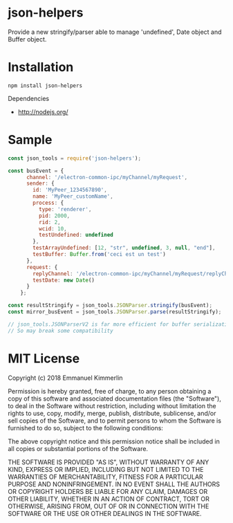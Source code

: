 # json-helpers
Provide a new stringify/parser able to manage 'undefined', Date object and Buffer object.


# Installation
```Batchfile
npm install json-helpers
```

Dependencies
* http://nodejs.org/

# Sample
```js
const json_tools = require('json-helpers');

const busEvent = {
      channel: '/electron-common-ipc/myChannel/myRequest',
      sender: {
        id: 'MyPeer_1234567890',
        name: 'MyPeer_customName',
        process: {
          type: 'renderer',
          pid: 2000,
          rid: 2,
          wcid: 10,
          testUndefined: undefined
        },
        testArrayUndefined: [12, "str", undefined, 3, null, "end"],
        testBuffer: Buffer.from('ceci est un test')
      },
      request: {
        replyChannel: '/electron-common-ipc/myChannel/myRequest/replyChannel',
        testDate: new Date()
      }
    };

const resultStringify = json_tools.JSONParser.stringify(busEvent);
const mirror_busEvent = json_tools.JSONParser.parse(resultStringify);

// json_tools.JSONParserV2 is far more efficient for buffer serialization (x10 faster) but it overrides the default Buffer.toJSON function
// So may break some compatibility

```



# MIT License

Copyright (c) 2018 Emmanuel Kimmerlin

Permission is hereby granted, free of charge, to any person obtaining a copy of this software and associated documentation files (the "Software"), to deal in the Software without restriction, including without limitation the rights to use, copy, modify, merge, publish, distribute, sublicense, and/or sell copies of the Software, and to permit persons to whom the Software is furnished to do so, subject to the following conditions:

The above copyright notice and this permission notice shall be included in all copies or substantial portions of the Software.

THE SOFTWARE IS PROVIDED "AS IS", WITHOUT WARRANTY OF ANY KIND, EXPRESS OR IMPLIED, INCLUDING BUT NOT LIMITED TO THE WARRANTIES OF MERCHANTABILITY, FITNESS FOR A PARTICULAR PURPOSE AND NONINFRINGEMENT. IN NO EVENT SHALL THE AUTHORS OR COPYRIGHT HOLDERS BE LIABLE FOR ANY CLAIM, DAMAGES OR OTHER LIABILITY, WHETHER IN AN ACTION OF CONTRACT, TORT OR OTHERWISE, ARISING FROM, OUT OF OR IN CONNECTION WITH THE SOFTWARE OR THE USE OR OTHER DEALINGS IN THE SOFTWARE.